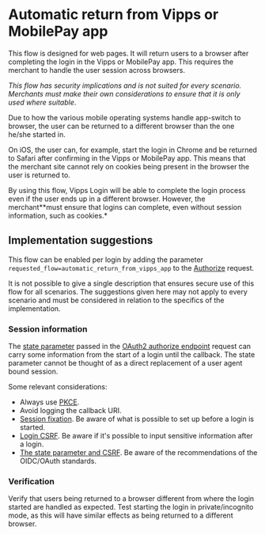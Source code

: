 <!-- START_METADATA
---
title: Automatic return from Vipps or MobilePay app
sidebar_label: Automatic return from Vipps or MobilePay app
sidebar_position: 30
description: Enable automatic return from the Vipps or MobilePay app.
pagination_next: null
pagination_prev: null
---
END_METADATA -->

# Automatic return from Vipps or MobilePay app

This flow is designed for web pages. It will return users to a browser after completing the login in the Vipps or MobilePay app.
This requires the merchant to handle the user session across browsers.

*This flow has security implications and is not suited for every scenario. Merchants must make their own considerations to ensure that it is only used where suitable*.

Due to how the various mobile operating systems handle app-switch to browser, the user can be returned to a different browser than the one he/she started in.

On iOS, the user can, for example, start the login in Chrome and be returned to Safari after confirming in the Vipps or MobilePay app. This means that the merchant site cannot rely on cookies being present in the browser the user is returned to.

By using this flow, Vipps Login will be able to complete the login process even if the user ends up in a different browser. However, the merchant**must ensure that logins can complete, even without session information, such as cookies.*

## Implementation suggestions

This flow can be enabled per login by adding the parameter `requested_flow=automatic_return_from_vipps_app` to the [Authorize](../integration.md#oauth-20-authorize) request.

It is not possible to give a single description that ensures secure use of this flow for all scenarios. The suggestions given here may not apply to every scenario and must be considered in relation to the specifics of the implementation.

### Session information

The [state parameter](https://developer.vippsmobilepay.com/docs/APIs/login-api/vipps-login-api-faq.md#whats-the-purpose-of-the-state-parameter)  passed in the [OAuth2 authorize endpoint](../integration.md#oauth-20-authorize) request can carry some information from the start of a login until the callback.
The state parameter cannot be thought of as a direct replacement of a user agent bound session.

Some relevant considerations:

* Always use [PKCE](https://oauth.net/2/pkce/).
* Avoid logging the callback URI.
* [Session fixation](https://owasp.org/www-community/attacks/Session_fixation). Be aware of what is possible to set up before a login is started.
* [Login CSRF](https://cheatsheetseries.owasp.org/cheatsheets/Cross-Site_Request_Forgery_Prevention_Cheat_Sheet.html#login-csrf). Be aware if it's possible to input sensitive information after a login.
* [The state parameter and CSRF](https://tools.ietf.org/html/rfc6749#section-10.12). Be aware of the recommendations of the OIDC/OAuth standards.

### Verification

Verify that users being returned to a browser different from where the login started are handled as expected.
Test starting the login in private/incognito mode, as this will have similar effects as being returned to a different browser.
